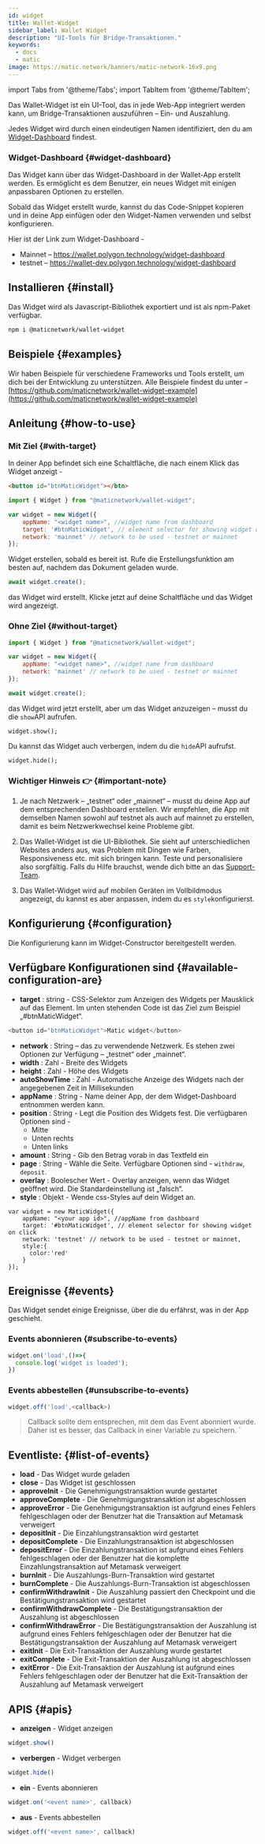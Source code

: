 ```yaml
---
id: widget
title: Wallet-Widget
sidebar_label: Wallet Widget
description: "UI-Tools für Bridge-Transaktionen."
keywords:
  - docs
  - matic
image: https://matic.network/banners/matic-network-16x9.png
---
```

import Tabs from '@theme/Tabs';
import TabItem from '@theme/TabItem';

Das Wallet-Widget ist ein UI-Tool, das in jede Web-App integriert werden kann, um Bridge-Transaktionen auszuführen – Ein- und Auszahlung.

Jedes Widget wird durch einen eindeutigen Namen identifiziert, den du am [Widget-Dashboard](https://wallet.polygon.technology/widget-dashboard) findest.

### Widget-Dashboard {#widget-dashboard}

Das Widget kann über das Widget-Dashboard in der Wallet-App erstellt werden. Es ermöglicht es dem Benutzer, ein neues Widget mit einigen anpassbaren Optionen zu erstellen.

Sobald das Widget erstellt wurde, kannst du das Code-Snippet kopieren und in deine App einfügen oder den Widget-Namen verwenden und selbst konfigurieren.

Hier ist der Link zum Widget-Dashboard -

* Mainnet – https://wallet.polygon.technology/widget-dashboard
* testnet – https://wallet-dev.polygon.technology/widget-dashboard

## Installieren {#install}

Das Widget wird als Javascript-Bibliothek exportiert und ist als npm-Paket verfügbar.

```bash
npm i @maticnetwork/wallet-widget
```

## Beispiele {#examples}

Wir haben Beispiele für verschiedene Frameworks und Tools erstellt, um dich bei der Entwicklung zu unterstützen. Alle Beispiele findest du unter – [https://github.com/maticnetwork/wallet-widget-example](https://github.com/maticnetwork/wallet-widget-example)

## Anleitung {#how-to-use}
### Mit Ziel {#with-target}

In deiner App befindet sich eine Schaltfläche, die nach einem Klick das Widget anzeigt -

```html
<button id="btnMaticWidget"></btn>
```

```javascript
import { Widget } from "@maticnetwork/wallet-widget";

var widget = new Widget({
    appName: "<widget name>", //widget name from dashboard
    target: '#btnMaticWidget', // element selector for showing widget on click
    network: 'mainnet' // network to be used - testnet or mainnet
});
```

Widget erstellen, sobald es bereit ist. Rufe die Erstellungsfunktion am besten auf, nachdem das Dokument geladen wurde.

```javascript
await widget.create();
```
das Widget wird erstellt. Klicke jetzt auf deine Schaltfläche und das Widget wird angezeigt.

### Ohne Ziel {#without-target}

```javascript
import { Widget } from "@maticnetwork/wallet-widget";

var widget = new Widget({
    appName: "<widget name>", //widget name from dashboard
    network: 'mainnet' // network to be used - testnet or mainnet
});

await widget.create();
```

das Widget wird jetzt erstellt, aber um das Widget anzuzeigen – musst du die `show`API aufrufen.

```
widget.show();
```

Du kannst das Widget auch verbergen, indem du die `hide`API aufrufst.

```
widget.hide();
```

### Wichtiger Hinweis 👉 {#important-note}

1. Je nach Netzwerk – „testnet“ oder „mainnet“ – musst du deine App auf dem entsprechenden Dashboard erstellen. Wir empfehlen, die App mit demselben Namen sowohl auf testnet als auch auf mainnet zu erstellen, damit es beim Netzwerkwechsel keine Probleme gibt.

2. Das Wallet-Widget ist die UI-Bibliothek. Sie sieht auf unterschiedlichen Websites anders aus, was Problem mit Dingen wie Farben, Responsiveness etc. mit sich bringen kann. Teste und personalisiere also sorgfältig. Falls du Hilfe brauchst, wende dich bitte an das [Support-Team](https://support.polygon.technology/).

3. Das Wallet-Widget wird auf mobilen Geräten im Vollbildmodus angezeigt, du kannst es aber anpassen, indem du es `style`konfigurierst.

## Konfigurierung {#configuration}

Die Konfigurierung kann im Widget-Constructor bereitgestellt werden.

## Verfügbare Konfigurationen sind {#available-configuration-are}

- **target** : string - CSS-Selektor zum Anzeigen des Widgets per Mausklick auf das Element. Im unten stehenden Code ist das Ziel zum Beispiel „#btnMaticWidget“.

```javascript
<button id="btnMaticWidget">Matic widget</button>
```

- **network** : String – das zu verwendende Netzwerk. Es stehen zwei Optionen zur Verfügung – „testnet“ oder „mainnet“.
- **width** : Zahl - Breite des Widgets
- **height** : Zahl - Höhe des Widgets
- **autoShowTime** : Zahl - Automatische Anzeige des Widgets nach der angegebenen Zeit in Millisekunden
- **appName** : String - Name deiner App, der dem Widget-Dashboard entnommen werden kann.
- **position** : String - Legt die Position des Widgets fest. Die verfügbaren Optionen sind -
    - Mitte
    - Unten rechts
    - Unten links
- **amount** : String - Gib den Betrag vorab in das Textfeld ein
- **page** : String - Wähle die Seite. Verfügbare Optionen sind - `withdraw`, `deposit`.
- **overlay** : Boolescher Wert - Overlay anzeigen, wenn das Widget geöffnet wird. Die Standardeinstellung ist „falsch“.
- **style** : Objekt - Wende css-Styles auf dein Widget an.

```
var widget = new MaticWidget({
    appName: "<your app id>", //appName from dashboard
    target: '#btnMaticWidget', // element selector for showing widget on click
    network: 'testnet' // network to be used - testnet or mainnet,
    style:{
      color:'red'
    }
});
```

## Ereignisse {#events}

Das Widget sendet einige Ereignisse, über die du erfährst, was in der App geschieht.

### Events abonnieren {#subscribe-to-events}

```javascript
widget.on('load',()=>{
  console.log('widget is loaded');
})
```

### Events abbestellen {#unsubscribe-to-events}

```javascript
widget.off('load',<callback>)
```

> Callback sollte dem entsprechen, mit dem das Event abonniert wurde. Daher ist es besser, das Callback in einer Variable zu speichern. `

## Eventliste: {#list-of-events}

- **load** - Das Widget wurde geladen
- **close** - Das Widget ist geschlossen
- **approveInit** - Die Genehmigungstransaktion wurde gestartet
- **approveComplete** - Die Genehmigungstransaktion ist abgeschlossen
- **approveError** - Die Genehmigungstransaktion ist aufgrund eines Fehlers fehlgeschlagen oder der Benutzer hat die Transaktion auf Metamask verweigert
- **depositInit** - Die Einzahlungstransaktion wird gestartet
- **depositComplete** - Die Einzahlungstransaktion ist abgeschlossen
- **depositError** - Die Einzahlungstransaktion ist aufgrund eines Fehlers fehlgeschlagen oder der Benutzer hat die komplette Einzahlungstransaktion auf Metamask verweigert
- **burnInit** - Die Auszahlungs-Burn-Transaktion wird gestartet
- **burnComplete** - Die Auszahlungs-Burn-Transaktion ist abgeschlossen
- **confirmWithdrawInit** - Die Auszahlung passiert den Checkpoint und die Bestätigungstransaktion wird gestartet
- **confirmWithdrawComplete** - Die Bestätigungstransaktion der Auszahlung ist abgeschlossen
- **confirmWithdrawError** - Die Bestätigungstransaktion der Auszahlung ist aufgrund eines Fehlers fehlgeschlagen oder der Benutzer hat die Bestätigungstransaktion der Auszahlung auf Metamask verweigert
- **exitInit** - Die Exit-Transaktion der Auszahlung wurde gestartet
- **exitComplete** - Die Exit-Transaktion der Auszahlung ist abgeschlossen
- **exitError** - Die Exit-Transaktion der Auszahlung ist aufgrund eines Fehlers fehlgeschlagen oder der Benutzer hat die Exit-Transaktion der Auszahlung auf Metamask verweigert

## APIS {#apis}

- **anzeigen** -
Widget anzeigen

```javascript
widget.show()
```

- **verbergen** -
Widget verbergen

```javascript
widget.hide()
```

- **ein** -
Events abonnieren

```javascript
widget.on('<event name>', callback)
```

- **aus** -
Events abbestellen

```javascript
widget.off('<event name>', callback)
```
